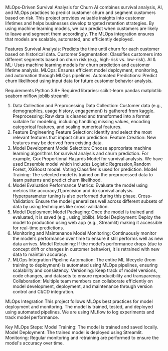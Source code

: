 MLOps-Driven Survival Analysis for Churn AI combines survival analysis, AI, and MLOps practices to predict customer churn and segment customers based on risk. 
This project provides valuable insights into customer lifetimes and helps businesses develop targeted retention strategies. By using machine learning models, 
we can predict when customers are likely to leave and segment them accordingly. The MLOps integration ensures that models are scalable, automated, and efficiently deployed.

Features
Survival Analysis: Predicts the time until churn for each customer based on historical data.
Customer Segmentation: Classifies customers into different segments based on churn risk (e.g., high-risk vs. low-risk).
AI & ML: Uses machine learning models for churn prediction and customer lifetime analysis.
MLOps: Ensures efficient model deployment, monitoring, and automation through MLOps pipelines.
Automated Predictions: Predict churn likelihood using input data for future customer behavior analysis.

Requirements
Python 3.6+
Required libraries:
scikit-learn
pandas
matplotlib
seaborn
mlflow
joblib
streamlit

1. Data Collection and Preprocessing
Data Collection: Customer data (e.g., demographics, usage history, engagement) is gathered from kaggle.
Preprocessing: Raw data is cleaned and transformed into a format suitable for modeling, including handling missing values, encoding categorical features, and scaling numerical features.
2. Feature Engineering
Feature Selection: Identify and select the most relevant features that impact churn prediction.
Feature Creation: New features may be derived from existing data.
3. Model Development
Model Selection: Choose appropriate machine learning algorithms for survival analysis and churn prediction. For example, Cox Proportional Hazards Model for survival analysis.
We have used Ensemble model which includes Logistic Regression,Random Forest, XGBoost model. Voting Classifier is used for prediction.
Model Training: The selected model is trained on the preprocessed data to learn patterns and predict churn likelihood.
5. Model Evaluation
Performance Metrics: Evaluate the model using metrics like accuracy,f1,precision and do survival analysis. Hyperparameter tuning is also  performed during this phase.
Cross-Validation: Ensure the model generalizes well across different subsets of data by using techniques like cross-validation.
6. Model Deployment
Model Packaging: Once the model is trained and evaluated, it is saved (e.g., using joblib).
Model Deployment: Deploy the model to production using  web app (e.g., Streamlit) making it accessible for real-time predictions.
7. Monitoring and Maintenance
Model Monitoring: Continuously monitor the model’s performance over time to ensure it still performs well as new data arrives.
Model Retraining: If the model’s performance drops (due to concept drift or changes in customer behavior), it is retrained with new data to maintain accuracy.
8. MLOps Integration
Pipeline Automation: The entire ML lifecycle (from training to deployment) is automated using MLOps pipelines, ensuring scalability and consistency.
Versioning: Keep track of model versions, code changes, and datasets to ensure reproducibility and transparency.
Collaboration: Multiple team members can collaborate efficiently on model development, deployment, and maintenance through version control and CI/CD integration.



MLOps Integration
This project follows MLOps best practices for model deployment and monitoring. The model is trained, tested, and deployed using automated pipelines. We are using MLflow to log experiments and track model performance.

Key MLOps Steps:
Model Training: The model is trained and saved locally.
Model Deployment: The trained model is deployed using Streamlit.
Monitoring: Regular monitoring and retraining are performed to ensure the model's accuracy over time.
